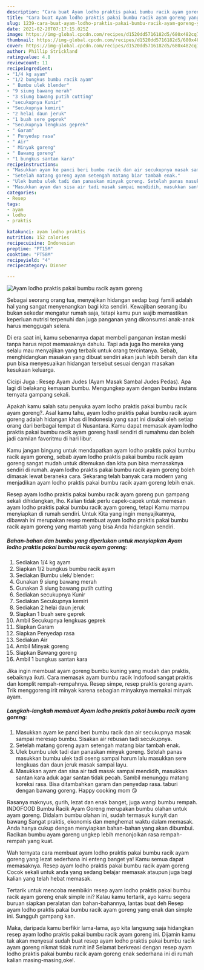 ```yaml
---
description: "Cara buat Ayam lodho praktis pakai bumbu racik ayam goreng yang nikmat dan Mudah Dibuat"
title: "Cara buat Ayam lodho praktis pakai bumbu racik ayam goreng yang nikmat dan Mudah Dibuat"
slug: 1239-cara-buat-ayam-lodho-praktis-pakai-bumbu-racik-ayam-goreng-yang-nikmat-dan-mudah-dibuat
date: 2021-02-20T07:17:15.025Z
image: https://img-global.cpcdn.com/recipes/d1520dd5716182d5/680x482cq70/ayam-lodho-praktis-pakai-bumbu-racik-ayam-goreng-foto-resep-utama.jpg
thumbnail: https://img-global.cpcdn.com/recipes/d1520dd5716182d5/680x482cq70/ayam-lodho-praktis-pakai-bumbu-racik-ayam-goreng-foto-resep-utama.jpg
cover: https://img-global.cpcdn.com/recipes/d1520dd5716182d5/680x482cq70/ayam-lodho-praktis-pakai-bumbu-racik-ayam-goreng-foto-resep-utama.jpg
author: Phillip Strickland
ratingvalue: 4.8
reviewcount: 11
recipeingredient:
- "1/4 kg ayam"
- "1/2 bungkus bumbu racik ayam"
- " Bumbu ulek blender"
- "9 siung bawang merah"
- "3 siung bawang putih cutting"
- "secukupnya Kunir"
- "Secukupnya kemiri"
- "2 helai daun jeruk"
- "1 buah sere geprek"
- "Secukupnya lengkuas geprek"
- " Garam"
- " Penyedap rasa"
- " Air"
- " Minyak goreng"
- " Bawang goreng"
- "1 bungkus santan kara"
recipeinstructions:
- "Masukkan ayam ke panci beri bumbu racik dan air secukupnya masak sampai meresap bumbu. Sisakan air rebusan tadi secukupnya."
- "Setelah matang goreng ayam setengah matang biar tambah enak."
- "Ulek bumbu ulek tadi dan panaskan minyak goreng. Setelah panas masukkan bumbu ulek tadi oseng sampai harum lalu masukkan sere lengkuas dan daun jeruk masak sampai layu."
- "Masukkan ayam dan sisa air tadi masak sampai mendidih, masukkan santan kara aduk agar santan tidak pecah. Sambil menunggu matang koreksi rasa. Bisa ditambahkan garam dan penyedap rasa. taburi dengan bawang goreng. Happy cooking mom 😘"
categories:
- Resep
tags:
- ayam
- lodho
- praktis

katakunci: ayam lodho praktis 
nutrition: 152 calories
recipecuisine: Indonesian
preptime: "PT15M"
cooktime: "PT58M"
recipeyield: "4"
recipecategory: Dinner

---
```



![Ayam lodho praktis pakai bumbu racik ayam goreng](https://img-global.cpcdn.com/recipes/d1520dd5716182d5/680x482cq70/ayam-lodho-praktis-pakai-bumbu-racik-ayam-goreng-foto-resep-utama.jpg)

Sebagai seorang orang tua, menyajikan hidangan sedap bagi famili adalah hal yang sangat menyenangkan bagi kita sendiri. Kewajiban seorang ibu bukan sekedar mengatur rumah saja, tetapi kamu pun wajib memastikan keperluan nutrisi terpenuhi dan juga panganan yang dikonsumsi anak-anak harus menggugah selera.

Di era  saat ini, kamu sebenarnya dapat membeli panganan instan meski tanpa harus repot memasaknya dahulu. Tapi ada juga lho mereka yang selalu mau menyajikan yang terbaik untuk orang tercintanya. Sebab, menghidangkan masakan yang dibuat sendiri akan jauh lebih bersih dan kita pun bisa menyesuaikan hidangan tersebut sesuai dengan masakan kesukaan keluarga. 

Cicipi Juga : Resep Ayam Judes (Ayam Masak Sambal Judes Pedas). Apa lagi di belakang kemasan bumbu. Mengungkep ayam dengan bunbu instans ternyata gampang sekali.

Apakah kamu salah satu penyuka ayam lodho praktis pakai bumbu racik ayam goreng?. Asal kamu tahu, ayam lodho praktis pakai bumbu racik ayam goreng adalah hidangan khas di Indonesia yang saat ini disukai oleh setiap orang dari berbagai tempat di Nusantara. Kamu dapat memasak ayam lodho praktis pakai bumbu racik ayam goreng hasil sendiri di rumahmu dan boleh jadi camilan favoritmu di hari libur.

Kamu jangan bingung untuk mendapatkan ayam lodho praktis pakai bumbu racik ayam goreng, sebab ayam lodho praktis pakai bumbu racik ayam goreng sangat mudah untuk ditemukan dan kita pun bisa memasaknya sendiri di rumah. ayam lodho praktis pakai bumbu racik ayam goreng boleh dimasak lewat beraneka cara. Sekarang telah banyak cara modern yang menjadikan ayam lodho praktis pakai bumbu racik ayam goreng lebih enak.

Resep ayam lodho praktis pakai bumbu racik ayam goreng pun gampang sekali dihidangkan, lho. Kalian tidak perlu capek-capek untuk memesan ayam lodho praktis pakai bumbu racik ayam goreng, tetapi Kamu mampu menyiapkan di rumah sendiri. Untuk Kita yang ingin menyajikannya, dibawah ini merupakan resep membuat ayam lodho praktis pakai bumbu racik ayam goreng yang mantab yang bisa Anda hidangkan sendiri.

<!--inarticleads1-->

##### Bahan-bahan dan bumbu yang diperlukan untuk menyiapkan Ayam lodho praktis pakai bumbu racik ayam goreng:

1. Sediakan 1/4 kg ayam
1. Siapkan 1/2 bungkus bumbu racik ayam
1. Sediakan  Bumbu ulek/ blender:
1. Gunakan 9 siung bawang merah
1. Gunakan 3 siung bawang putih cutting
1. Sediakan secukupnya Kunir
1. Sediakan Secukupnya kemiri
1. Sediakan 2 helai daun jeruk
1. Siapkan 1 buah sere geprek
1. Ambil Secukupnya lengkuas geprek
1. Siapkan  Garam
1. Siapkan  Penyedap rasa
1. Sediakan  Air
1. Ambil  Minyak goreng
1. Siapkan  Bawang goreng
1. Ambil 1 bungkus santan kara


Jika ingin membuat ayam goreng bumbu kuning yang mudah dan praktis, sebaiknya ikuti. Cara memasak ayam bumbu racik Indofood sangat praktis dan komplit rempah-rempahnya. Resep simpe, resep praktis goreng ayam. Trik menggoreng irit minyak karena sebagian minyaknya memakai minyak ayam. 

<!--inarticleads2-->

##### Langkah-langkah membuat Ayam lodho praktis pakai bumbu racik ayam goreng:

1. Masukkan ayam ke panci beri bumbu racik dan air secukupnya masak sampai meresap bumbu. Sisakan air rebusan tadi secukupnya.
1. Setelah matang goreng ayam setengah matang biar tambah enak.
1. Ulek bumbu ulek tadi dan panaskan minyak goreng. Setelah panas masukkan bumbu ulek tadi oseng sampai harum lalu masukkan sere lengkuas dan daun jeruk masak sampai layu.
1. Masukkan ayam dan sisa air tadi masak sampai mendidih, masukkan santan kara aduk agar santan tidak pecah. Sambil menunggu matang koreksi rasa. Bisa ditambahkan garam dan penyedap rasa. taburi dengan bawang goreng. Happy cooking mom 😘


Rasanya maknyus, gurih, lezat dan enak banget, juga wangi bumbu rempah. INDOFOOD Bumbu Racik Ayam Goreng merupakan bumbu olahan untuk ayam goreng. Didalam bumbu olahan ini, sudah termasuk kunyit dan bawang Sangat praktis, ekonomis dan menghemat waktu dalam memasak. Anda hanya cukup dengan menyiapkan bahan-bahan yang akan dibumbui. Racikan bumbu ayam goreng ungkep lebih menonjolkan rasa rempah-rempah yang kuat. 

Wah ternyata cara membuat ayam lodho praktis pakai bumbu racik ayam goreng yang lezat sederhana ini enteng banget ya! Kamu semua dapat memasaknya. Resep ayam lodho praktis pakai bumbu racik ayam goreng Cocok sekali untuk anda yang sedang belajar memasak ataupun juga bagi kalian yang telah hebat memasak.

Tertarik untuk mencoba membikin resep ayam lodho praktis pakai bumbu racik ayam goreng enak simple ini? Kalau kamu tertarik, ayo kamu segera buruan siapkan peralatan dan bahan-bahannya, lantas buat deh Resep ayam lodho praktis pakai bumbu racik ayam goreng yang enak dan simple ini. Sungguh gampang kan. 

Maka, daripada kamu berfikir lama-lama, ayo kita langsung saja hidangkan resep ayam lodho praktis pakai bumbu racik ayam goreng ini. Dijamin kamu tak akan menyesal sudah buat resep ayam lodho praktis pakai bumbu racik ayam goreng nikmat tidak rumit ini! Selamat berkreasi dengan resep ayam lodho praktis pakai bumbu racik ayam goreng enak sederhana ini di rumah kalian masing-masing,oke!.

